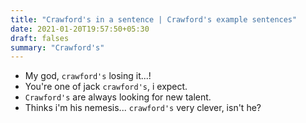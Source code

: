 ```yaml
---
title: "Crawford's in a sentence | Crawford's example sentences"
date: 2021-01-20T19:57:50+05:30
draft: falses
summary: "Crawford's"
---
```

- My god, `crawford's` losing it...!
- You're one of jack `crawford's`, i expect.
- `Crawford's` are always looking for new talent.
- Thinks i'm his nemesis... `crawford's` very clever, isn't he?
                 
